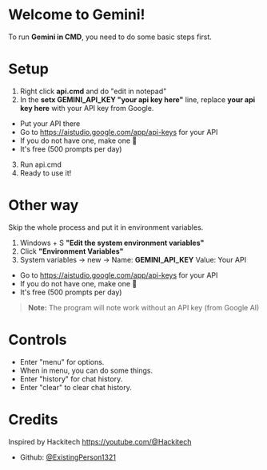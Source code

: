 # Welcome to Gemini!

To run **Gemini in CMD**, you need to do some basic steps first.


# Setup
1. Right click **api.cmd** and do "edit in notepad"
2. In the **setx GEMINI_API_KEY "your api key here"** line, replace **your api key here** with your API key from Google. 
 - Put your API there
 - Go to https://aistudio.google.com/app/api-keys for your API
 - If you do not have one, make one 🤯
 - It's free (500 prompts per day)
3. Run api.cmd
4. Ready to use it!
# Other way
Skip the whole process and put it in environment variables.
1.  Windows + S **"Edit the system environment variables"**
2. Click **"Environment Variables"**
3. System variables -> new -> 
Name: **GEMINI_API_KEY**
Value: Your API
 -  Go to https://aistudio.google.com/app/api-keys for your API
 -  If you do not have one, make one 🤯
 -  It's free (500 prompts per day)
> **Note:** The program will note work without an API key (from Google AI)

# Controls
 - Enter "menu" for options.
 - When in menu, you can do some things.
 - Enter "history" for chat history.
 - Enter "clear" to clear chat history.

 # Credits
 Inspired by Hackitech
 https://youtube.com/@Hackitech
 - Github: [@ExistingPerson1321](https://github.com/existingperson1321)